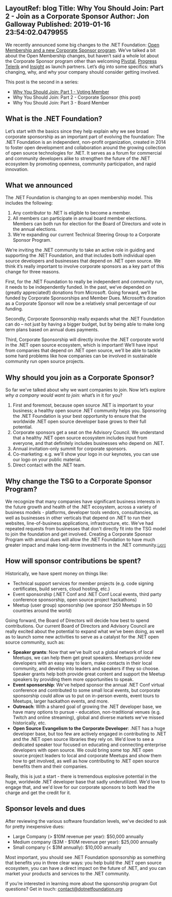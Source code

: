 LayoutRef: blog
Title: Why You Should Join&#58; Part 2 - Join as a Corporate Sponsor
Author: Jon Galloway
Published: 2019-01-16 23:54:02.0479955
---
<p>We recently announced some big changes to the .NET Foundation: <a href="blog/2018/12/04/announcing-net-foundation-open-membership">Open Membership and a new Corporate Sponsor program</a>. We’ve talked a bit about the Open Membership changes, but haven’t said a whole lot about the Corporate Sponsor program other than welcoming <a href="https://content.pivotal.io/blog/you-re-investing-in-net-and-so-are-we-pivotal-is-now-a-corporate-sponsor-of-the-net-foundation">Pivotal</a>, <a href="https://www.telerik.com/blogs/progress-announces-support-visual-studio-2019-net-core-3-net-foundation-more">Progress Telerik</a> and <a href="https://www.insight.com/">Insight</a> as launch partners. Let’s dig into some specifics: what’s changing, why, and why your company should consider getting involved.</p>

<p>This post is the second in a series:</p>

<ul>
<li><a href="blog/2019/01/14/why-you-should-join-part-1-join-as-a-voting-member">Why You Should Join: Part 1 - Voting Member</a></li>
<li>Why You Should Join: Part 2 - Corporate Sponsor (this post)</li>
<li>Why You Should Join: Part 3 - Board Member</li>
</ul>

<h2>What is the .NET Foundation?</h2>

<p>Let’s start with the basics since they help explain why we see broad corporate sponsorship as an important part of evolving the foundation:&nbsp;The .NET Foundation is an independent, non-profit organization, created in 2014 to foster open development and collaboration around the growing collection of open source technologies for .NET. It serves as a forum for commercial and community developers alike to strengthen the future of the .NET ecosystem by promoting openness, community participation,&nbsp;and rapid innovation.</p>

<h2>What we announced</h2>

<p>The .NET Foundation is changing to an open membership model. This includes the following:</p>

<ol>
<li>Any contributor to .NET is eligible to become a member.</li>
<li>All members can participate in annual board member elections. Members can both run for election for the Board of Directors and vote in the annual elections.</li>
<li>We're expanding our current Technical Steering Group to a Corporate Sponsor Program.</li>
</ol>

<p>We’re inviting the .NET community to take an active role in guiding and supporting the .NET Foundation, and that includes both individual open source developers and businesses that depend on .NET open source. We think it’s really important to involve corporate sponsors as a key part of this change for three reasons.</p>

<p>First, for the .NET Foundation to really be independent and community run, it needs to be independently funded. In the past, we’ve depended on (greatly appreciated!) donations from Microsoft. Going forward, we’ll be funded by Corporate Sponsorships and Member Dues. Microsoft’s donation as a Corporate Sponsor will now be a relatively small percentage of our funding.</p>

<p>Secondly, Corporate Sponsorship really expands what the .NET Foundation can do – not just by having a bigger budget, but by being able to make long term plans based on annual dues payments.</p>

<p>Third, Corporate Sponsorship will directly involve the .NET corporate world in the .NET open source ecosystem, which is important! We’ll have input from companies that depend on .NET open source, we’ll be able to tackle some hard problems like how companies can be involved in sustainable community run open source projects.</p>

<h2>Why should you join as a Corporate Sponsor?</h2>

<p>So far we’ve talked about why we want companies to join. Now let’s explore <i>why a company would want to join</i>: what’s in it for you?</p>

<ol>
<li>First and foremost, because open source .NET is important to your business; a healthy open source .NET community helps you. Sponsoring the .NET Foundation is your best opportunity to ensure that the worldwide .NET open source developer base grows to their full potential.</li>
<li>Corporate sponsors get a seat on the Advisory Council. We understand that a healthy .NET open source ecosystem includes input from everyone, and that definitely includes businesses who depend on .NET.</li>
<li>Annual invitation-only summit for corporate sponsors.</li>
<li>Co-marketing: e.g. we'll show your logo in our keynotes, you can use our logo on your public material.</li>
<li>Direct contact with the .NET team.</li>
</ol>

<h2><a>Why change the TSG to a Corporate Sponsor Program?</a></h2>

<p><span style="background:white">We recognize that many companies have significant business interests in the future growth and health of the .NET ecosystem, across a variety of business models - platforms, developer tools vendors, consultancies, as well as businesses in other verticals that depend on .NET to run their websites, line-of-business applications, infrastructure, etc. We've had repeated requests from businesses that don't directly fit into the TSG model to join the foundation and get involved. Creating a Corporate Sponsor Program with annual dues will allow the .NET Foundation to have much greater impact and make long-term investments in the .NET community.</span><span style="font-size:8.0pt"><span style="line-height:107%"><a class="msocomanchor" href="https://dotnetfoundation.sharepoint.com/Shared%20Documents/Marketing/Membership/Why%20You%20Should%20Join%20-%20Part%202%20-%20Corporate%20Sponsor.docx#_msocom_1" id="_anchor_1" language="JavaScript" name="_msoanchor_1">[JG1]</a> </span></span></p>

<h2>How will sponsor contributions be spent?</h2>

<p>Historically, we have spent money on things like:</p>

<ul>
<li>Technical support services for member projects (e.g. code signing certificates, build servers, cloud hosting, etc.)</li>
<li>Event sponsorship (.NET Conf and .NET Conf Local events, third party conference sponsorship, open source project hackathons)</li>
<li>Meetup (user group) sponsorship (we sponsor 250 Meetups in 50 countries around the world)</li>
</ul>

<p>Going forward, the Board of Directors will decide how best to spend contributions. Our current Board of Directors and Advisory Council are really excited about the potential to expand what we've been doing, as well as to launch some new activities to serve as a catalyst for the .NET open source community, such as:</p>

<ul>
<li><b>Speaker grants</b>: Now that we've built out a global network of local Meetups, we can help them get great speakers. Meetups provide new developers with an easy way to learn, make contacts in their local community, and develop into leaders and speakers if they so choose. Speaker grants help both provide great content and support the Meetup speakers by providing them more opportunities to speak.</li>
<li><b>Event sponsorship</b>: We've helped sponsor the annual .NET Conf virtual conference and contributed to some small local events, but corporate sponsorship could allow us to put on in-person events, event tours to Meetups, larger hackathon events, and more.</li>
<li><b>Outreach</b>: With a shared goal of growing the .NET developer base, we have many options to pursue - education, non-traditional venues (e.g. Twitch and online streaming), global and diverse markets we've missed historically, etc.</li>
<li><b>Open Source Evangelism to the Corporate Developer</b>: .NET has a huge developer base, but too few are actively engaged in contributing to .NET and the .NET open source libraries they rely on. We'd love to see a dedicated speaker tour focused on educating and connecting enterprise developers with open source. We could bring some top .NET open source project leaders to local and corporate Meetups and show them how to get involved, as well as how contributing to .NET open source benefits them and their companies.</li>
</ul>

<p>Really, this is just a start - there is tremendous explosive potential in the huge, worldwide .NET developer base that sadly underutilized. We'd love to engage that, and we'd love for our corporate sponsors to both lead the charge and get the credit for it.</p>

<h2>Sponsor levels and dues</h2>

<p>After reviewing the various software foundation levels, we've decided to ask for pretty inexpensive dues:</p>

<ul>
<li>Large Company (&gt; $10M revenue per year): $50,000 annually</li>
<li>Medium company ($3M - $10M revenue per year): $25,000 annually</li>
<li>Small company (&lt; $3M annually): $10,000 annually</li>
</ul>

<p>Most important, you should see .NET Foundation sponsorship as something that benefits you in three clear ways: you help build the .NET open source ecosystem, you can have a direct impact on the future of .NET, and you can market your products and services to the .NET community.</p>

<p>If you’re interested in learning more about the sponsorship program Got questions? Get in touch: <a href="mailto:contact@dotnetfoundation.org?subject=.NET%20Foundation%20Corporate%20Sponsorship">contact@dotnetfoundation.org</a></p>

<div></div>
